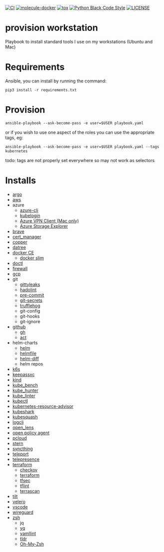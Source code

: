 [![CI](https://github.com/pampatzoglou/provision-workstation/actions/workflows/ci.yaml/badge.svg)](https://github.com/pampatzoglou/provision-workstation/actions/workflows/ci.yaml)
[![molecule-docker](https://badge.fury.io/py/molecule-docker.svg)](https://badge.fury.io/py/molecule-docker)
[![tox](https://github.com/pampatzoglou/provision-workstation/actions/workflows/tox.yaml/badge.svg)](https://github.com/pampatzoglou/provision-workstation/actions/workflows/tox.yaml)
[![Python Black Code Style](https://img.shields.io/badge/code%20style-black-000000.svg)](https://github.com/python/black)
[![LICENSE](https://img.shields.io/badge/license-MIT-brightgreen.svg)](https://github.com/pampatzoglou/provision-workstation/blob/main/LICENSE)

# provision workstation

Playbook to install standard tools I use on my workstations (Ubuntu and Mac)

# Requirements

Ansible, you can install by running the command:

```
pip3 install -r requirements.txt
```

# Provision

```
ansible-playbook --ask-become-pass -e user=$USER playbook.yaml
```

or if you wish to use one aspect of the roles you can use the appropriate tags, eg:

```
ansible-playbook --ask-become-pass -e user=$USER playbook.yaml --tags kubernetes
```

todo: tags are not properly set everywhere so may not work as selectors

# Installs

* [argo](https://github.com/argoproj/argo-workflows)
* [aws](https://aws.amazon.com/cli)
* azure
  * [azure-cli](https://learn.microsoft.com/en-us/cli/azure/install-azure-cli)
  * [kubelogin](https://github.com/Azure/kubelogin)
  * [Azure VPN Client (Mac only)](https://apps.microsoft.com/store/detail/azure-vpn-client/9NP355QT2SQB?hl=en-us&gl=us)
  * [Azure Storage Explorer](https://azure.microsoft.com/en-us/products/storage/storage-explorer)
* [brave](https://brave.com)
* [cert_manager](https://github.com/cert-manager/cert-manager)
* [copper](https://github.com/cloud66-oss/copper)
* [datree](https://www.datree.io)
* [docker CE](https://download.docker.com)
  * [docker slim](https://github.com/slimtoolkit/slim)
* [doctl](https://github.com/digitalocean/doctl)
* [firewall](https://help.ubuntu.com/community/UFW)
* [gcp](https://cloud.google.com/sdk/gcloud)
* git
  * [gittyleaks](https://github.com/kootenpv/gittyleaks)
  * [hadolint](https://github.com/hadolint/hadolint)
  * [pre-commit](https://pre-commit.com)
  * [git-secrets](https://git-secret.io/installation)
  * [trufflehog](https://github.com/trufflesecurity/trufflehog)
  * git-config
  * git-hooks
  * git-ignore
* [github](https://github.com)
  * [gh](https://cli.github.com)
  * [act](https://github.com/nektos/act)
* helm-charts
  * [helm](https://helm.sh)
  * [helmfile](https://github.com/helmfile/helmfile)
  * [helm-diff](https://github.com/databus23/helm-diff)
  * helm repos
* [k6s](https://k6.io)
* [keepassxc](https://keepassxc.org)
* [kind](https://kind.sigs.k8s.io)
* [kube_bench](https://github.com/aquasecurity/kube-bench)
* [kube_hunter](https://github.com/aquasecurity/kube-hunter)
* [kube_linter](https://github.com/stackrox/kube-linter)
* [kubectl](https://kubernetes.io/docs/tasks/tools)
* [kubernetes-resource-advisor](https://github.com/elisasre/kubernetes-resource-advisor)
* [kubeshark](https://github.com/kubeshark/kubeshark)
* [kubesquash](https://github.com/solo-io/squash)
* [logcli](https://grafana.com/docs/loki/latest/tools/logcli)
* [open_lens](https://github.com/MuhammedKalkan/OpenLens)
* [open policy agent](https://github.com/open-policy-agent/opa)
* [pcloud](https://www.pcloud.com)
* [stern](https://github.com/stern/stern)
* [syncthing](https://syncthing.net)
* [teleport](https://github.com/gravitational/teleport)
* [telepresence](https://www.telepresence.io)
* [terraform](https://www.terraform.io)
  * [checkov](https://www.checkov.io)
  * [terraform](https://github.com/hashicorp/terraform)
  * [tfsec](https://github.com/aquasecurity/tfsec)
  * [tflint](https://github.com/terraform-linters/tflint)
  * [terrascan](https://github.com/tenable/terrascan)
* [tilt](https://tilt.dev)
* [velero](https://github.com/vmware-tanzu/velero)
* [vscode](https://code.visualstudio.com)
* [wireguard](https://www.wireguard.com)
* [zsh](https://www.zsh.org)
  * jq
  * [yq](https://github.com/mikefarah/yq)
  * [yamllint](https://yamllint.readthedocs.io/en/stable)
  * [tldr](https://tldr.sh)
  * [Oh-My-Zsh](https://ohmyz.sh)
